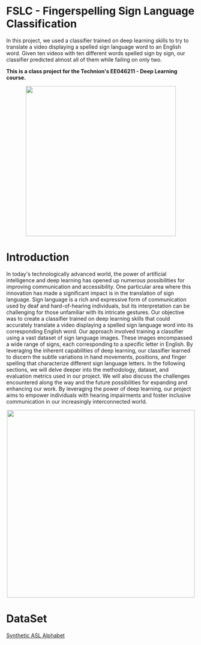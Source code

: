 # FSLC - Fingerspelling Sign Language Classification 

In this project, we used a classifier trained on deep learning skills to try to translate a video displaying a spelled sign language word to an English word.
Given ten videos with ten different words spelled sign by sign, our classifier predicted almost all of them while failing on only two.

**This is a class project for the Technion's EE046211 - Deep Learning course.**

<div id="header" align="center">
  <img src="https://github.com/samerkhair/FSLClassification/blob/main/images/14.jpg" width="400"/>
</div>

# Introduction
In today's technologically advanced world, the power of artificial intelligence and deep learning has opened up numerous possibilities for improving communication and accessibility. One particular area where this innovation has made a significant impact is in the translation of sign language. Sign language is a rich and expressive form of communication used by deaf and hard-of-hearing individuals, but its interpretation can be challenging for those unfamiliar with its intricate gestures.
Our objective was to create a classifier trained on deep learning skills that could accurately translate a video displaying a spelled sign language word into its corresponding English word.
Our approach involved training a classifier using a vast dataset of sign language images. These images encompassed a wide range of signs, each corresponding to a specific letter in English. By leveraging the inherent capabilities of deep learning, our classifier learned to discern the subtle variations in hand movements, positions, and finger spelling that characterize different sign language letters.
In the following sections, we will delve deeper into the methodology, dataset, and evaluation metrics used in our project. We will also discuss the challenges encountered along the way and the future possibilities for expanding and enhancing our work. By leveraging the power of deep learning, our project aims to empower individuals with hearing impairments and foster inclusive communication in our increasingly interconnected world.

<div id="header" align="center">
  <img src="https://github.com/samerkhair/FSLClassification/blob/main/images/16.jpg" width="500"/>
</div>

# DataSet
[Synthetic ASL Alphabet]([https://example.com](https://www.kaggle.com/datasets/lexset/synthetic-asl-alphabet))
